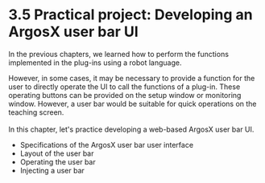 # 3.5 Practical project: Developing an ArgosX user bar UI

In the previous chapters, we learned how to perform the functions implemented in the plug-ins using a robot language.

However, in some cases, it may be necessary to provide a function for the user to directly operate the UI to call the functions of a plug-in. These operating buttons can be provided on the setup window or monitoring window. However, a user bar would be suitable for quick operations on the teaching screen.
<br></br>
In this chapter, let's practice developing a web-based ArgosX user bar UI.

* Specifications of the ArgosX user bar user interface
* Layout of the user bar
* Operating the user bar
* Injecting a user bar
